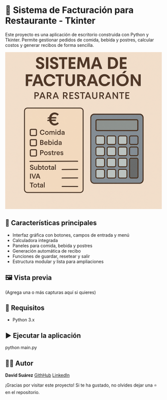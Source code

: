 # 🧾 Sistema de Facturación para Restaurante - Tkinter

Este proyecto es una aplicación de escritorio construida con Python y Tkinter. Permite gestionar pedidos de comida, bebida y postres, calcular costos y generar recibos de forma sencilla.

![portada](assets/portada.png)

## 🚀 Características principales

- Interfaz gráfica con botones, campos de entrada y menú
- Calculadora integrada
- Paneles para comida, bebida y postres
- Generación automática de recibo
- Funciones de guardar, resetear y salir
- Estructura modular y lista para ampliaciones

## 🖼️ Vista previa

(Agrega una o más capturas aquí si quieres)

## 🔧 Requisitos

- Python 3.x

## ▶️ Ejecutar la aplicación

python main.py

## 👨‍💻 Autor
**David Suárez**
[GithHub](https://github.com/scod01)
[LinkedIn](https://www.linkedin.com/in/davidsuarez-dev)

¡Gracias por visitar este proyecto! Si te ha gustado, no olvides dejar una ⭐ en el repositorio.
